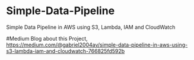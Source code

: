 # Simple-Data-Pipeline
Simple Data Pipeline in AWS using S3, Lambda, IAM and CloudWatch

#Medium Blog about this Project,
https://medium.com/@gabriel2004av/simple-data-pipeline-in-aws-using-s3-lambda-iam-and-cloudwatch-766825fd592b
